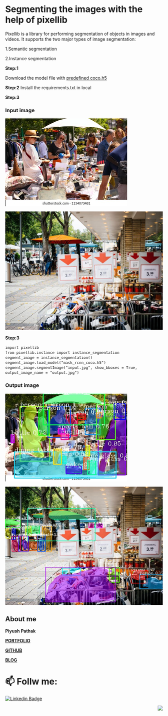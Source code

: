 # Segmenting the images with the help of pixellib


Pixellib is a library for performing segmentation of objects in images and videos. It supports the two major types of image segmentation:

1.Semantic segmentation

2.Instance segmentation

**Step:1**

Download the model file with [predefined coco.h5](https://github.com/matterport/Mask_RCNN/releases/tag/v2.0)

**Step:2**
Install the requirements.txt in local

**Step:3**

### Input image
![Input image of crowd](https://github.com/piyushpathak03/Image-segmentation/blob/main/Image-Segmentation_using_PIXELLIB/crowd.jpg)

![Input image of market](https://github.com/piyushpathak03/Image-segmentation/blob/main/Image-Segmentation_using_PIXELLIB/market.jpg)


**Step:3**

```
import pixellib
from pixellib.instance import instance_segmentation
segment_image = instance_segmentation()
segment_image.load_model("mask_rcnn_coco.h5") 
segment_image.segmentImage("input.jpg", show_bboxes = True, output_image_name = "output.jpg")
```


### Output image
![Output image of crowd after segmentation](https://github.com/piyushpathak03/Image-segmentation/blob/main/Image-Segmentation_using_PIXELLIB/output_crowd.jpg)

![Output image of crowd after segmentation](https://github.com/piyushpathak03/Image-segmentation/blob/main/Image-Segmentation_using_PIXELLIB/output1.jpg)

## About me

**Piyush Pathak**

[**PORTFOLIO**](https://anirudhrapathak3.wixsite.com/piyush)

[**GITHUB**](https://github.com/piyushpathak03)

[**BLOG**](https://medium.com/@piyushpathak03)


# 📫 Follw me: 

[![Linkedin Badge](https://img.shields.io/badge/-PiyushPathak-blue?style=flat-square&logo=Linkedin&logoColor=white&link=https://www.linkedin.com/in/piyushpathak03/)](https://www.linkedin.com/in/piyushpathak03/)

<p  align="right"><img height="100" src = "https://media.giphy.com/media/l3URDstnIjBNY7rwLB/giphy.gif"></p>

